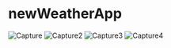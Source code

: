 # newWeatherApp
![Capture](https://user-images.githubusercontent.com/63346497/178108590-0efa3b5c-5c4e-4181-8bee-0528d182633c.PNG)
![Capture2](https://user-images.githubusercontent.com/63346497/178108595-2986fda6-acdf-48f2-8d7e-4be40e98f71e.PNG)
![Capture3](https://user-images.githubusercontent.com/63346497/178108600-8eba4de3-0453-41f6-8cc0-1133e0042267.PNG)
![Capture4](https://user-images.githubusercontent.com/63346497/178108602-7c88172d-7340-4767-823e-1b492070327b.PNG)
